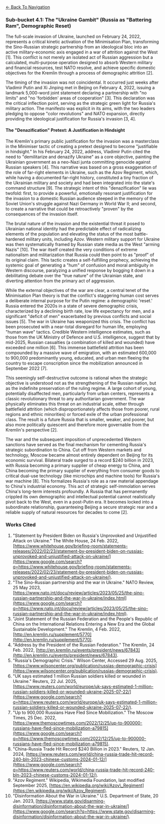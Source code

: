 <a href="./index.html" class="mt-4 inline-block text-cyan-400 hover:text-cyan-300">&larr; Back To Navigation </a>
### **Sub-bucket 4.1: The "Ukraine Gambit" (Russia as "Battering Ram", Demographic Reset)**

The full-scale invasion of Ukraine, launched on February 24, 2022, represents a critical kinetic activation of the Minimisation Plan, transforming the Sino-Russian strategic partnership from an ideological bloc into an active military-economic axis engaged in a war of attrition against the West \[1\]. This conflict is not merely an isolated act of Russian aggression but a calculated, multi-purpose operation designed to absorb Western military and financial resources, test NATO resolve, and achieve specific domestic objectives for the Kremlin through a process of demographic attrition \[2\].

The timing of the invasion was not coincidental. It occurred just weeks after Vladimir Putin and Xi Jinping met in Beijing on February 4, 2022, issuing a landmark 5,000-word joint statement declaring a partnership with "no limits" and "no 'forbidden' areas of cooperation" \[3\]. This declaration was the critical inflection point, serving as the strategic green light for Russia's military action. The manifesto was explicit in its aims, with the two leaders pledging to oppose "color revolutions" and NATO expansion, directly providing the ideological justification for Russia's invasion \[3, 4\].

#### **The "Denazification" Pretext: A Justification in Hindsight**

The Kremlin's primary public justification for the invasion was a masterclass in the Minimiser tactic of creating a pretext designed to become "justifiable in hindsight." In his February 24, 2022, address, Vladimir Putin cited the need to "demilitarize and denazify Ukraine" as a core objective, painting the Ukrainian government as a neo-Nazi junta committing genocide against Russian speakers \[4\]. This narrative was based on a gross exaggeration of the role of far-right elements in Ukraine, such as the Azov Regiment, which, while having a documented far-right history, constituted a tiny fraction of the Ukrainian military and society and had been integrated into the state's command structure \[9\]. The strategic intent of this "denazification" lie was twofold: first, to provide a powerful, emotionally resonant justification for the invasion to a domestic Russian audience steeped in the memory of the Soviet Union's struggle against Nazi Germany in World War II; and second, to create a narrative that could be retroactively "proven" by the consequences of the invasion itself.

The brutal nature of the invasion and the existential threat it posed to Ukrainian national identity had the predictable effect of radicalizing elements of the population and elevating the status of the most battle-hardened military units, including Azov. Western military support for Ukraine was then systematically framed by Russian state media as the West "arming Nazis" \[10\]. The war itself created the very conditions of extreme nationalism and militarization that Russia could then point to as "proof" of its original claim. This tactic creates a self-fulfilling prophecy, achieving the systemic goal of generating a "hum" of confusion and moral ambiguity in Western discourse, paralyzing a unified response by bogging it down in a debilitating debate over the "true nature" of the Ukrainian state, and diverting attention from the primary act of aggression.

While the external objectives of the war are clear, a central tenet of the Minimisation Plan theory is that the conflict's staggering human cost serves a deliberate internal purpose for the Putin regime: a demographic 'reset.' Russia entered the 2020s in a state of severe demographic crisis, characterized by a declining birth rate, low life expectancy for men, and a significant "deficit of men" exacerbated by previous conflicts and social issues \[5\]. The war in Ukraine has weaponized this crisis. The conflict has been prosecuted with a near-total disregard for human life, employing "human wave" tactics. Credible Western intelligence estimates, such as those from the UK Ministry of Defence and U.S. intelligence, suggest that by mid-2025, Russian casualties (a combination of killed and wounded) have exceeded one million \[6\]. This immense battlefield attrition has been compounded by a massive wave of emigration, with an estimated 600,000 to 900,000 predominantly young, educated, and urban men fleeing the country to escape conscription since the mobilization announced in September 2022 \[7\].

This seemingly self-destructive outcome is rational when the strategic objective is understood not as the strengthening of the Russian nation, but as the indefinite preservation of the ruling regime. A large cohort of young, potentially disaffected men, particularly from urban centers, represents a classic revolutionary threat to any authoritarian government. The war physically eliminates this threat on an industrial scale, either through battlefield attrition (which disproportionately affects those from poorer, rural regions and ethnic minorities) or forced exile of the urban professional class. The result is a future Russia that is smaller, weaker, and poorer, but also more politically quiescent and therefore more governable from the Kremlin's perspective \[2\].

The war and the subsequent imposition of unprecedented Western sanctions have served as the final mechanism for cementing Russia's strategic subordination to China. Cut off from Western markets and technology, Moscow became almost entirely dependent on Beijing for its economic survival. Bilateral trade surged to a record $240 billion in 2023, with Russia becoming a primary supplier of cheap energy to China, and China becoming the primary supplier of everything from consumer goods to critical dual-use technology (like microchips and machine tools) for Russia's war machine \[8\]. This formalizes Russia's role as a raw material appendage to China's industrial economy. This act of strategic self-immolation serves China's long-term interests profoundly. A Russia that has permanently crippled its own demographic and intellectual potential cannot realistically pivot back to the West, even in a post-Putin era. It becomes locked into a subordinate relationship, guaranteeing Beijing a secure strategic rear and a reliable supply of natural resources for decades to come \[2\].

### **Works Cited**

1. "Statement by President Biden on Russia's Unprovoked and Unjustified Attack on Ukraine." The White House, 24 Feb. 2022, [https://www.whitehouse.gov/briefing-room/statements-releases/2022/02/23/statement-by-president-biden-on-russias-unprovoked-and-unjustified-attack-on-ukraine/](https://www.google.com/search?q=https://www.whitehouse.gov/briefing-room/statements-releases/2022/02/23/statement-by-president-biden-on-russias-unprovoked-and-unjustified-attack-on-ukraine/).  
2. "The Sino-Russian partnership and the war in Ukraine." NATO Review, 25 May 2023, [https://www.nato.int/docu/review/articles/2023/05/25/the-sino-russian-partnership-and-the-war-in-ukraine/index.html](https://www.google.com/search?q=https://www.nato.int/docu/review/articles/2023/05/25/the-sino-russian-partnership-and-the-war-in-ukraine/index.html).  
3. "Joint Statement of the Russian Federation and the People's Republic of China on the International Relations Entering a New Era and the Global Sustainable Development." The Kremlin, 4 Feb. 2022, [http://en.kremlin.ru/supplement/5770](http://en.kremlin.ru/supplement/5770).  
4. "Address by the President of the Russian Federation." The Kremlin, 24 Feb. 2022, [http://en.kremlin.ru/events/president/news/67843](http://en.kremlin.ru/events/president/news/67843).  
5. "Russia's Demographic Crisis." Wilson Center, Accessed 29 Aug. 2025, [https://www.wilsoncenter.org/publication/russias-demographic-crisis](https://www.wilsoncenter.org/publication/russias-demographic-crisis).  
6. "UK says estimated 1 million Russian soldiers killed or wounded in Ukraine." Reuters, 22 Jul. 2025, [https://www.reuters.com/world/europe/uk-says-estimated-1-million-russian-soldiers-killed-or-wounded-ukraine-2025-07-22/](https://www.google.com/search?q=https://www.reuters.com/world/europe/uk-says-estimated-1-million-russian-soldiers-killed-or-wounded-ukraine-2025-07-22/).  
7. "Up to 900,000 Russians Have Fled Since Mobilization." The Moscow Times, 25 Dec. 2022, [https://www.themoscowtimes.com/2022/12/25/up-to-900000-russians-have-fled-since-mobilization-a79815](https://www.google.com/search?q=https://www.themoscowtimes.com/2022/12/25/up-to-900000-russians-have-fled-since-mobilization-a79815).  
8. "China-Russia Trade Hit Record $240 Billion in 2023." Reuters, 12 Jan. 2024, [https://www.reuters.com/world/china-russia-trade-hit-record-240-bln-2023-chinese-customs-2024-01-12/](https://www.google.com/search?q=https://www.reuters.com/world/china-russia-trade-hit-record-240-bln-2023-chinese-customs-2024-01-12/).  
9. "Azov Regiment." Wikipedia, Wikimedia Foundation, last modified September 2025, [https://en.wikipedia.org/wiki/Azov\_Regiment](https://en.wikipedia.org/wiki/Azov_Regiment).  
10. "Disinformation About the War in Ukraine." U.S. Department of State, 20 Jan. 2023, [https://www.state.gov/disarming-disinformation/disinformation-about-the-war-in-ukraine/](https://www.google.com/search?q=https://www.state.gov/disarming-disinformation/disinformation-about-the-war-in-ukraine/).